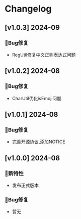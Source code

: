 # Changelog

## [v1.0.3] 2024-09

### 🐞Bug修复

* RegUtil修复中文正则表达式问题

## [v1.0.2] 2024-08

### 🐞Bug修复

* CharUtil优化isEmoji问题

## [v1.0.1] 2024-08

### 🐞Bug修复

* 完善开源协议,添加NOTICE

## [v1.0.0] 2024-08

### 🐣新特性

* 发布正式版本

### 🐞Bug修复

* 暂无